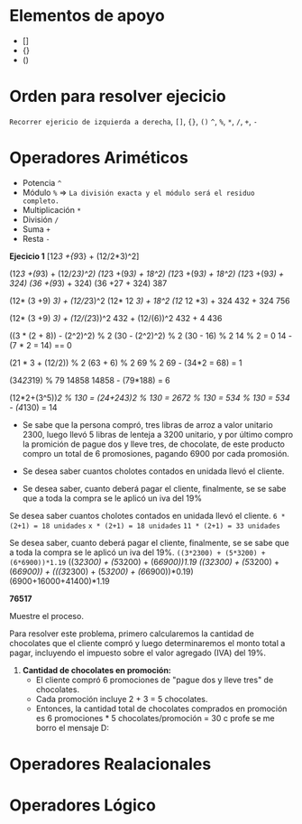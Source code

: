 # Elementos de apoyo 
* [] 
* {}
* ()

# Orden para resolver ejecicio 
`Recorrer ejericio de izquierda a derecha`, `[]`, `{}`, `()` `^`, `%`, `*`, `/`, `+`, `-`

# Operadores Ariméticos 
* Potencia `^`
* Módulo `%` => `La división exacta y el módulo será el residuo completo.`
* Multiplicación `*`
* División `/`
* Suma `+`
* Resta `-`

**Ejecicio 1**
[12*3 +{9*3} + (12/2*3)^2]

(12*3 +(9*3) + (12/2*3)^2)
(12*3 +(9*3) + 18^2)
(12*3 +(9*3) + 18^2)
(12*3 +(9*3) + 324)
(36 +(9*3) + 324)
(36 +27 + 324)
387

(12* (3 +9) *3) + (12/2*3)^2
(12* 12 *3) + 18^2
(12* 12 *3) + 324
432 + 324
756

(12* (3 +9) *3) + (12/(2*3))^2
432 + (12/(6))^2
432 + 4
436


((3 * (2 + 8)) -  (2^2)^2) % 2
(30 -  (2^2)^2) % 2
(30 -  16) % 2
14 % 2 = 0 
14 - (7 * 2 = 14) == 0

(21 * 3 + (12/2)) % 2
(63 + 6) % 2
69 % 2 
69 - (34*2 = 68) = 1


(34*23*19) % 79 
14858
14858 - (79*188) = 6

(12*2+(3^5))*2 % 130 = 
(24+243)*2 % 130 = 
267*2 % 130 = 
534 % 130 = 
534 - (4*130) = 14


* Se sabe que la persona compró, tres libras de arroz a valor unitario 2300, luego llevó 5 libras de lenteja a 3200 unitario, y por último compro la promición de pague dos y lleve tres, de chocolate, de este producto compro un total de 6 promosiones, pagando 6900 por cada promosión. 

* Se desea saber cuantos cholotes contados en unidada llevó el cliente. 
* Se desea saber, cuanto deberá pagar el cliente, finalmente, se se sabe que a toda la compra se le aplicó un iva del 19%

Se desea saber cuantos cholotes contados en unidada llevó el cliente. 
`6 * (2+1) = 18 unidades`
`x * (2+1) = 18 unidades`
`11 * (2+1) = 33 unidades`

Se desea saber, cuanto deberá pagar el cliente, finalmente, se se sabe que a toda la compra se le aplicó un iva del 19%. 
`((3*2300) + (5*3200) + (6*6900))*1.19`
((3*2300) + (5*3200) + (6*6900))*1.19
((3*2300) + (5*3200) + (6*6900)) + (((3*2300) + (5*3200) + (6*6900))*0.19)
(6900+16000+41400)*1.19

**76517**

Muestre el proceso. 


Para resolver este problema, primero calcularemos la cantidad de chocolates que el cliente compró y luego determinaremos el monto total a pagar, incluyendo el impuesto sobre el valor agregado (IVA) del 19%.

1. **Cantidad de chocolates en promoción:**
   - El cliente compró 6 promociones de "pague dos y lleve tres" de chocolates.
   - Cada promoción incluye 2 + 3 = 5 chocolates.
   - Entonces, la cantidad total de chocolates comprados en promoción es 6 promociones * 5 chocolates/promoción = 30 c
profe se me borro el mensaje D:


# Operadores Realacionales

# Operadores Lógico
